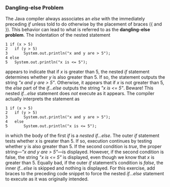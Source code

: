 ### Dangling-else Problem

The Java compiler always associates an _else_ with the immediately
preceding _if_ unless told to do otherwise by the placement of braces ({ and }). This behavior can
lead to what is referred to as the **dangling-else problem**. The indentation of the nested statement

    1 if (x > 5)
    2   if (y > 5)
    3       System.out.println("x and y are > 5");
    4 else
    5   System.out.println("x is <= 5");

appears to indicate that if _x_ is greater than 5, the nested _if_ statement determines whether _y_ is also
greater than 5. If so, the statement outputs the string _"x and y are > 5"_. Otherwise, it appears that
if _x_ is not greater than 5, the _else_ part of the _if…else_ outputs the string _"x is <= 5"_. Beware! This
nested _if…else_ statement does _not_ execute as it appears. The compiler actually interprets the
statement as

    1 if (x > 5)
    2   if (y > 5)
    3       System.out.println("x and y are > 5");
    4   else
    5       System.out.println("x is <= 5");

in which the body of the first _if_ is a _nested_ _if…else_. The outer _if_ statement tests whether x is
greater than 5. If so, execution continues by testing whether y is also greater than 5. If the second
condition is _true_, the proper string—_"x and y are > 5"_—is displayed. However, if the second condition
is false, the string _"x is <= 5"_ is displayed, even though we know that _x_ is greater than 5.
Equally bad, if the outer _if_ statement’s condition is _false_, the inner _if…else_ is skipped and nothing
is displayed. For this exercise, add braces to the preceding code snippet to force the nested
_if…else_ statement to execute as it was originally intended.